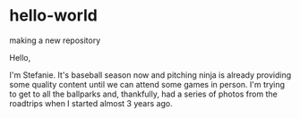# hello-world
making a new repository

Hello,

I'm Stefanie. It's baseball season now and pitching ninja is already providing some quality content until we can attend some games in person. I'm trying to get to all the ballparks and, thankfully, had a series of photos from the roadtrips when I started almost 3 years ago. 
